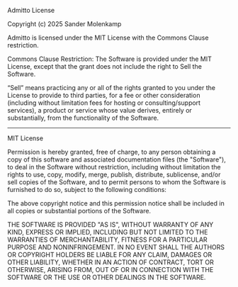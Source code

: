 Admitto License

Copyright (c) 2025 Sander Molenkamp

Admitto is licensed under the MIT License with the Commons Clause restriction.

Commons Clause Restriction:
The Software is provided under the MIT License, except that the grant does not
include the right to Sell the Software.

“Sell” means practicing any or all of the rights granted to you under the
License to provide to third parties, for a fee or other consideration
(including without limitation fees for hosting or consulting/support services),
a product or service whose value derives, entirely or substantially, from the
functionality of the Software.

---

MIT License

Permission is hereby granted, free of charge, to any person obtaining a copy of
this software and associated documentation files (the "Software"), to deal in
the Software without restriction, including without limitation the rights to
use, copy, modify, merge, publish, distribute, sublicense, and/or sell copies of
the Software, and to permit persons to whom the Software is furnished to do so,
subject to the following conditions:

The above copyright notice and this permission notice shall be included in all
copies or substantial portions of the Software.

THE SOFTWARE IS PROVIDED "AS IS", WITHOUT WARRANTY OF ANY KIND, EXPRESS OR
IMPLIED, INCLUDING BUT NOT LIMITED TO THE WARRANTIES OF MERCHANTABILITY, FITNESS
FOR A PARTICULAR PURPOSE AND NONINFRINGEMENT. IN NO EVENT SHALL THE AUTHORS OR
COPYRIGHT HOLDERS BE LIABLE FOR ANY CLAIM, DAMAGES OR OTHER LIABILITY, WHETHER
IN AN ACTION OF CONTRACT, TORT OR OTHERWISE, ARISING FROM, OUT OF OR IN
CONNECTION WITH THE SOFTWARE OR THE USE OR OTHER DEALINGS IN THE SOFTWARE.
